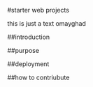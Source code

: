 #starter web projects

this is just a text omayghad

##introduction

##purpose


##deployment

##how to contriubute

